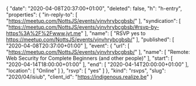 {
  "date": "2020-04-08T20:37:00+01:00",
  "deleted": false,
  "h": "h-entry",
  "properties": {
    "in-reply-to": [
      "https://meetup.com/NottsJS/events/vjnvhrybcgbsb/"
    ],
    "syndication": [
      "https://meetup.com/NottsJS/events/vjnvhrybcgbsb/#rsvp-by-https%3A%2F%2Fwww.jvt.me"
    ],
    "name": [
      "RSVP yes to https://meetup.com/NottsJS/events/vjnvhrybcgbsb/"
    ],
    "published": [
      "2020-04-08T20:37:00+01:00"
    ],
    "event": {
      "url": [
        "https://meetup.com/NottsJS/events/vjnvhrybcgbsb/"
      ],
      "name": [
        "Remote: Web Security for Complete Beginners (and other people)"
      ],
      "start": [
        "2020-04-14T18:00:00+01:00"
      ],
      "end": [
        "2020-04-14T20:00:00+01:00"
      ],
      "location": [
        "Online"
      ]
    },
    "rsvp": [
      "yes"
    ]
  },
  "kind": "rsvps",
  "slug": "2020/04/isiub",
  "client_id": "https://indigenous.realize.be"
}
